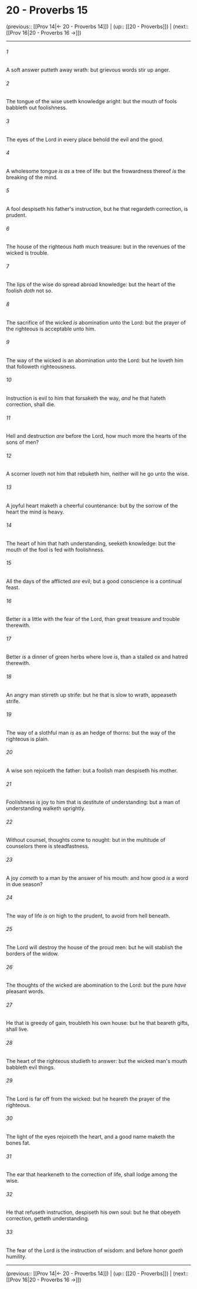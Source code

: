 # 20 - Proverbs 15

(previous:: [[Prov 14|← 20 - Proverbs 14]]) | (up:: [[20 - Proverbs]]) | (next:: [[Prov 16|20 - Proverbs 16 →]])

***


###### 1 
A soft answer putteth away wrath: but grievous words stir up anger. 

###### 2 
The tongue of the wise useth knowledge aright: but the mouth of fools babbleth out foolishness. 

###### 3 
The eyes of the Lord in every place behold the evil and the good. 

###### 4 
A wholesome tongue _is as_ a tree of life: but the frowardness thereof _is_ the breaking of the mind. 

###### 5 
A fool despiseth his father's instruction, but he that regardeth correction, is prudent. 

###### 6 
The house of the righteous _hath_ much treasure: but in the revenues of the wicked is trouble. 

###### 7 
The lips of the wise do spread abroad knowledge: but the heart of the foolish _doth_ not so. 

###### 8 
The sacrifice of the wicked _is_ abomination unto the Lord: but the prayer of the righteous is acceptable unto him. 

###### 9 
The way of the wicked is an abomination unto the Lord: but he loveth him that followeth righteousness. 

###### 10 
Instruction is evil to him that forsaketh the way, _and_ he that hateth correction, shall die. 

###### 11 
Hell and destruction _are_ before the Lord, how much more the hearts of the sons of men? 

###### 12 
A scorner loveth not him that rebuketh him, neither will he go unto the wise. 

###### 13 
A joyful heart maketh a cheerful countenance: but by the sorrow of the heart the mind is heavy. 

###### 14 
The heart of him that hath understanding, seeketh knowledge: but the mouth of the fool is fed with foolishness. 

###### 15 
All the days of the afflicted _are_ evil; but a good conscience is a continual feast. 

###### 16 
Better _is_ a little with the fear of the Lord, than great treasure and trouble therewith. 

###### 17 
Better _is_ a dinner of green herbs where love _is_, than a stalled ox and hatred therewith. 

###### 18 
An angry man stirreth up strife: but he that is slow to wrath, appeaseth strife. 

###### 19 
The way of a slothful man _is_ as an hedge of thorns: but the way of the righteous is plain. 

###### 20 
A wise son rejoiceth the father: but a foolish man despiseth his mother. 

###### 21 
Foolishness _is_ joy to him that is destitute of understanding: but a man of understanding walketh uprightly. 

###### 22 
Without counsel, thoughts come to nought: but in the multitude of counselors there is steadfastness. 

###### 23 
A joy _cometh_ to a man by the answer of his mouth: and how good _is_ a word in due season? 

###### 24 
The way of life _is_ on high to the prudent, to avoid from hell beneath. 

###### 25 
The Lord will destroy the house of the proud men: but he will stablish the borders of the widow. 

###### 26 
The thoughts of the wicked are abomination to the Lord: but the pure _have_ pleasant words. 

###### 27 
He that is greedy of gain, troubleth his own house: but he that beareth gifts, shall live. 

###### 28 
The heart of the righteous studieth to answer: but the wicked man's mouth babbleth evil things. 

###### 29 
The Lord is far off from the wicked: but he heareth the prayer of the righteous. 

###### 30 
The light of the eyes rejoiceth the heart, and a good name maketh the bones fat. 

###### 31 
The ear that hearkeneth to the correction of life, shall lodge among the wise. 

###### 32 
He that refuseth instruction, despiseth his own soul: but he that obeyeth correction, getteth understanding. 

###### 33 
The fear of the Lord _is_ the instruction of wisdom: and before honor _goeth_ humility.

***

(previous:: [[Prov 14|← 20 - Proverbs 14]]) | (up:: [[20 - Proverbs]]) | (next:: [[Prov 16|20 - Proverbs 16 →]])
